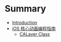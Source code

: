 # Summary

* [Introduction](README.md)
* [iOS 核心动画编程指南](ios-he-xin-dong-hua-bian-cheng-zhi-nan.md)
  * [CALayer Class](ios-he-xin-dong-hua-bian-cheng-zhi-nan/calayer-class.md)

